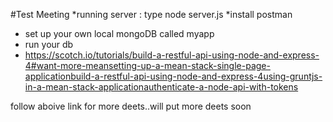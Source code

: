 #Test Meeting
*running server : type node server.js
*install postman
* set up your own local mongoDB called myapp
* run your db
* https://scotch.io/tutorials/build-a-restful-api-using-node-and-express-4#want-more-meansetting-up-a-mean-stack-single-page-applicationbuild-a-restful-api-using-node-and-express-4using-gruntjs-in-a-mean-stack-applicationauthenticate-a-node-api-with-tokens


follow aboive link for more deets..will put more deets soon
